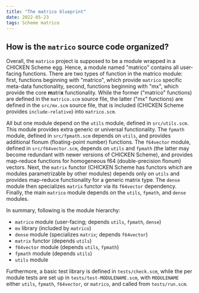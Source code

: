 ```yaml
---
title: "The matrico blueprint"
date: 2022-05-23
tags: Scheme matrico
---
```


## How is the `matrico` source code organized?

Overall, the `matrico` project is supposed to be a module wrapped in a CHICKEN Scheme egg.
Hence, a module named "matrico" contains all user-facing functions.
There are two types of function in the matrico module:
first, functions beginning with "matrico", which provide `matrico` specific meta-data functionality,
second, functions beginning with "mx", which provide the core **m**atri**x** functionality.
While the former ("matrico" functions) are defined in the `matrico.scm` source file,
the latter ("mx" functions) are defined in the `src/mx.scm` source file, that is included (CHICKEN Scheme provides `include-relative`) into `matrico.scm`.

All but one module depend on the `utils` module, defined in `src/utils.scm`.
This module provides extra generic or universal functionality.
The `fpmath` module, defined in `src/fpmath.scm` depends on `utils`,
and provides additional flonum (floating-point number) functions.
The `f64vector` module, defined in `src/f64vector.scm`, depends on `utils` and
`fpmath` (the latter may become redundant with newer versions of CHICKEN Scheme),
and provides map-reduce functions for homogeneous f64 (double-precision flonum) vectors.
Next, the `matrix` functor (CHICKEN Scheme has functors which are modules parametrizable by other modules)
depends only on `utils` and provides map-reduce functionality for a generic matrix type.
The `dense` module then specializes `matrix` functor via its `f64vector` dependency.
Finally, the main `matrico` module depends on the `utils`, `fpmath`, and `dense` modules.  

In summary, following is the module hierarchy:
* `matrico` module (user-facing; depends `utils`, `fpmath`, `dense`)
* `mx` library (included by `matrico`)
* `dense` module (specializes `matrix`; depends `f64vector`)
* `matrix` functor (depends `utils`)
* `f64vector` module (depends `utils`, `fpmath`)
* `fpmath` module (depends `utils`)
* `utils` module

Furthermore, a basic test library is defined in `tests/check.scm`,
while the per module tests are set up in `tests/test-MODULENAME.scm`,
with `MODULENAME` either `utils`, `fpmath`, `f64vector`, or `matrico`,
and called from `tests/run.scm`.

